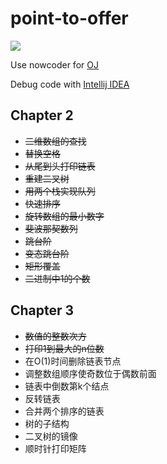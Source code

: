 # point-to-offer

![](https://camo.githubusercontent.com/c0915ef23534a11d4f7a4050bf5813dff40b3773/687474703a2f2f696d67302e77696e7875616e2e636e2f393730342f313230303931393730345f31362e6a70673f31343037373438383136373131)

Use nowcoder for [OJ](https://www.nowcoder.com/ta/coding-interviews)

Debug code with [Intellij IDEA](http://www.jetbrains.com/idea)

## Chapter 2

- ~~二维数组的查找~~
- ~~替换空格~~
- ~~从尾到头打印链表~~
- ~~重建二叉树~~
- ~~用两个栈实现队列~~
- ~~快速排序~~
- ~~旋转数组的最小数字~~
- ~~斐波那契数列~~
- ~~跳台阶~~
- ~~变态跳台阶~~
- ~~矩形覆盖~~
- ~~二进制中1的个数~~

## Chapter 3

- ~~数值的整数次方~~
- ~~打印1到最大的n位数~~
- 在O(1)时间删除链表节点
- 调整数组顺序使奇数位于偶数前面
- 链表中倒数第k个结点
- 反转链表
- 合并两个排序的链表
- 树的子结构
- 二叉树的镜像
- 顺时针打印矩阵
